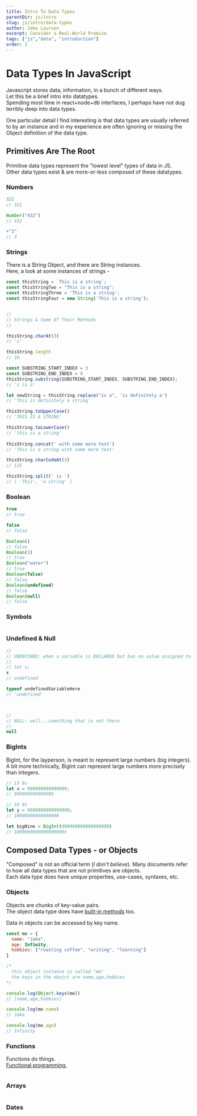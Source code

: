```yaml
---
title: Intro To Data Types
parentDir: js/intro
slug: js/intro/data-types
author: Jake Laursen
excerpt: Consider a Real-World Promise
tags: ["js","data", "introduction"]
order: 1
---
```


# Data Types In JavaScript
Javascript stores data, information, in a bunch of different ways.  
Let this be a brief intro into datatypes.  
Spending most time in react+node+db interfaces, I perhaps have not dug terribly deep into data types.  

One particular detail I find interesting is that data types are usually referred to by an instance and in my experience are often ignoring or missing the Object definition of the data type.  

## Primitives Are The Root
Primitive data types represent the "lowest level" types of data in JS.  
Other data types exist & are more-or-less composed of these datatypes.  
### Numbers 
```js
321
// 321

Number("432")
// 432

+"3"
// 3

```

### Strings
There is a String Object, and there are String instances.  
Here, a look at some instances of strings - 
```js
const thisString = `This is a string`;
const thisStringTwo = "This is a string";
const thisStringThree = 'This is a string';
const thisStringFour = new String('This is a string');


// 
// Strings & Some Of Their Methods
// 

thisString.charAt(3)
// 's'

thisString.length
// 16

const SUBSTRING_START_INDEX = 3
const SUBSTRING_END_INDEX = 9
thisString.substring(SUBSTRING_START_INDEX, SUBSTRING_END_INDEX);
// 's is a'

let newString = thisString.replace("is a", 'is definitely a')
// 'This is definitely a string'

thisString.toUpperCase()
// 'THIS IS A STRING'

thisString.toLowerCase()
// 'this is a string'
                                         
thisString.concat(' with some more text')
// 'This is a string with some more text'

thisString.charCodeAt(3)
// 115                 

thisString.split(' is ')
// [ 'This', 'a string' ]

```
### Boolean
```js
true
// true

false
// false

Boolean()
// false
Boolean(3)
// true
Boolean("water")
// true
Boolean(false)
// false
Boolean(undefined)
// false
Boolean(null)
// false

```
### Symbols
```js
```
### Undefined & Null
```js
// 
// UNDEFINED: when a variable is DECLARED but has no value assigned to it
// 
// let x;
x
// undefined

typeof undefinedVariableHere
// 'undefined'



// 
// NULL: well...something that is not there
// 
null

```

### BigInts
BigInt, for the layperson, is meant to represent large numbers (big integers).  
A bit more technically, BigInt can represent large numbers more precisely than integers.  
```js
// 15 9s
let x = 999999999999999;
// 999999999999999

// 16 9s
let y = 9999999999999999;
// 10000000000000000

let bigNine = BigInt(999999999999999999)
// 1000000000000000000n
```


## Composed Data Types - or Objects
"Composed" is not an official term (_I don't believe_). Many documents refer to how all data types that are not primitives are objects.  
Each data type does have unique properties, use-cases, syntaxes, etc.  


### Objects
Objects are chunks of key-value pairs.  
The object data type does have [built-in methods](https://developer.mozilla.org/en-US/docs/Web/JavaScript/Reference/Global_Objects/Object#static_methods) too.  

Data in objects can be accessed by key name. 
```js
const me = {
  name: "Jake",
  age: Infinity,
  hobbies: ["roasting coffee", "writing", "learning"]
}

/*
  this object instance is called "me"
  the keys in the obejct are name,age,hobbies
*/

console.log(Object.keys(me))
// [name,age,hobbies]

console.log(me.name)
// Jake

console.log(me.age)
// Infinity

```
### Functions
Functions do things.  
[Functional programming](https://en.wikipedia.org/wiki/Functional_programming),
```js

```
### Arrays
```js

```
### Dates  
```js

```